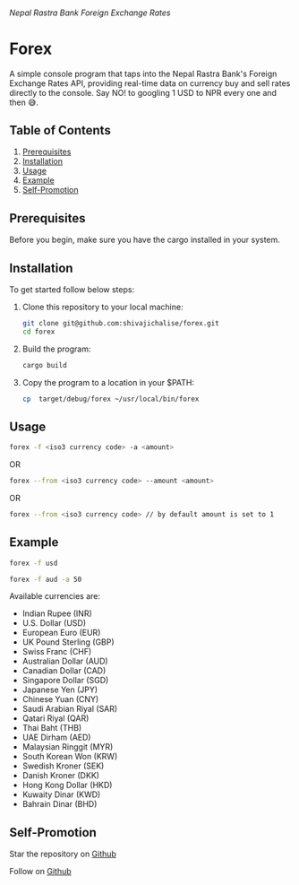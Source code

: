 ###### _Nepal Rastra Bank Foreign Exchange Rates_

# Forex

A simple console program that taps into the Nepal Rastra Bank's Foreign Exchange Rates API, providing real-time data on currency buy and sell rates directly to the console.
Say NO! to googling 1 USD to NPR every one and then 😅.

## Table of Contents

1. [Prerequisites](#prerequisites)
2. [Installation](#installation)
3. [Usage](#usage)
4. [Example](#example)
5. [Self-Promotion](#self-promotion)

## Prerequisites

Before you begin, make sure you have the cargo installed in your system.

## Installation

To get started follow below steps:

1. Clone this repository to your local machine:

   ```bash
   git clone git@github.com:shivajichalise/forex.git
   cd forex
   ```

2. Build the program:

   ```bash
   cargo build
   ```

3. Copy the program to a location in your $PATH:

   ```bash
   cp  target/debug/forex ~/usr/local/bin/forex
   ```

## Usage

```bash
forex -f <iso3 currency code> -a <amount>
```

OR

```bash
forex --from <iso3 currency code> --amount <amount>
```

OR

```bash
forex --from <iso3 currency code> // by default amount is set to 1
```

## Example

```bash
forex -f usd
```

```bash
forex -f aud -a 50
```

Available currencies are:

- Indian Rupee (INR)
- U.S. Dollar (USD)
- European Euro (EUR)
- UK Pound Sterling (GBP)
- Swiss Franc (CHF)
- Australian Dollar (AUD)
- Canadian Dollar (CAD)
- Singapore Dollar (SGD)
- Japanese Yen (JPY)
- Chinese Yuan (CNY)
- Saudi Arabian Riyal (SAR)
- Qatari Riyal (QAR)
- Thai Baht (THB)
- UAE Dirham (AED)
- Malaysian Ringgit (MYR)
- South Korean Won (KRW)
- Swedish Kroner (SEK)
- Danish Kroner (DKK)
- Hong Kong Dollar (HKD)
- Kuwaity Dinar (KWD)
- Bahrain Dinar (BHD)

## Self-Promotion

Star the repository on [Github](https://github.com/shivajichalise/forex)

Follow on [Github](https://github.com/shivajichalise)

